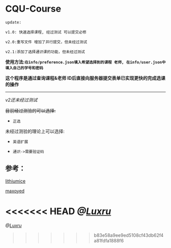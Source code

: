 # CQU-Course

` update: `

```CQU 教务处
v1.0: 快速选择课程, 经过测试 可以提交必修

v2.0:重写文件 增加了并行提交，但未经过测试

v2.1:添加了选择通识课的功能，但未经过测试
```

**使用方法:`在info/preference.json填入希望选择到的课程 老师, 在info/user.json中填入自己的学号和密码`**

**这个程序是通过查询课程&老师 ID后直接向服务器提交表单已实现更快的完成选课的操作**

------

*v2还未经过测试*

~~目前经过测验的可以选择:~~

- `正选`

未经过测验的理论上可以选择:

- `英语扩展`

- `通识->需要验证码`

## 参考：

[lithiumice](https://github.com/lithiumice/jwc_cqu)

[maxoyed](https://github.com/maxoyed/cqu_jwc)

<<<<<<< HEAD
*@[Luxru](http://luxru.top)*
=======
*@[Luxru](http://luxru.top)*
>>>>>>> b83e58a9ee9ed5108cf43db62f4a81fdfa1888f6
